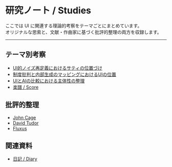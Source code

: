 # 研究ノート / Studies

ここでは UI に関連する理論的考察をテーマごとにまとめています。  
オリジナルな思索と、文献・作曲家に基づく批評的整理の両方を収録します。

---

## テーマ別考察
- [UI的ノイズ再定義におけるサティの位置づけ](satie.md)
- [制度批判と内部生成のマッピングにおけるUIの位置](ui-position-mapping.md)
- [UIとAIの比較における主体性の整理](uiai.md)
- [楽譜 / Score](score.md)

## 批評的整理
- [John Cage](references/cage.md)
- [David Tudor](references/tudor.md)
- [Fluxus](references/fluxus.md)

## 関連資料
- [日記 / Diary](../diary/index.md)
